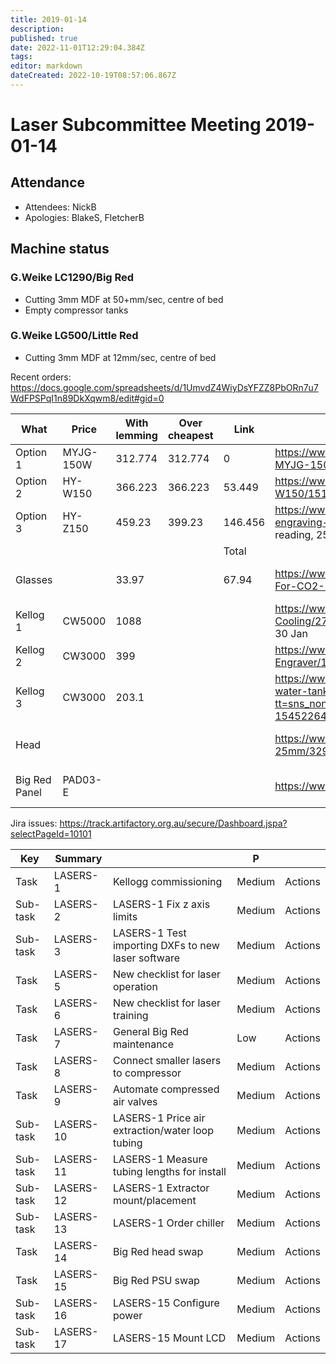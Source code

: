 ```yaml
---
title: 2019-01-14
description: 
published: true
date: 2022-11-01T12:29:04.384Z
tags: 
editor: markdown
dateCreated: 2022-10-19T08:57:06.867Z
---
```


# Laser Subcommittee Meeting 2019-01-14

## Attendance

* Attendees: NickB
* Apologies: BlakeS, FletcherB

## Machine status

### G.Weike LC1290/Big Red

* Cutting 3mm MDF at 50+mm/sec, centre of bed
* Empty compressor tanks

### G.Weike LG500/Little Red

* Cutting 3mm MDF at 12mm/sec, centre of bed

Recent orders: <https://docs.google.com/spreadsheets/d/1UmvdZ4WiyDsYFZZ8PbORn7u7WdFPSPqI1n89DkXqwm8/edit#gid=0>

| What          | Price     | With lemming | Over cheapest | Link    | Notes                                                                                                                                                                                                                                                                                                                                                                          | Status    | Paid        | Address               | ETA                   |
|---------------|-----------|--------------|---------------|---------|--------------------------------------------------------------------------------------------------------------------------------------------------------------------------------------------------------------------------------------------------------------------------------------------------------------------------------------------------------------------------------|-----------|-------------|-----------------------|-----------------------|
| Option 1      | MYJG-150W | 312.774      | 312.774       | 0       | <https://www.aliexpress.com/store/product/150W-CO2-Laser-Power-Supply-for-CO2-Laser-Engraving-Cutting-Machine-MYJG-150-LED/1513187_32722362131.html%7CSame> model number as existing (but may not be the exact same unit)                                                                                                                                                      |           |             |                       |                       |
| Option 2      | HY-W150   | 366.223      | 366.223       | 53.449  | <https://www.aliexpress.com/store/product/Co2-Laser-Power-Supply-180W-HY-W150/1513187_32582736376.html%7CSupports> 250V directly                                                                                                                                                                                                                                               |           |             |                       |                       |
| Option 3      | HY-Z150   | 459.23       | 399.23        | 146.456 | <https://www.aliexpress.com/store/product/EFR-Laser-Power-Box-150W-Laser-Power-Supply-use-for-co2-laser-tube-for-engraving-cutting/1513187_32606538041.html?spm=2114.12010612.8148356.1.248b44e98Yjru6%7CSupports> direct current reading, 250V                                                                                                                                | Purchased | AU\$ 459.23 | Fletcher's house      | 10 Jan to 16 Jan      |
|               |           |              |               | Total   |                                                                                                                                                                                                                                                                                                                                                                                |           |             |                       |                       |
| Glasses       |           | 33.97        |               | 67.94   | <https://www.aliexpress.com/store/product/Cloudray-10600nm-Laser-Safety-Goggles-Style-A-Shield-Protection-OD4-CE-For-CO2-Laser-Cutting-Engraving/1513187_32825275730.html%7CThe> cool style, two sets                                                                                                                                                                          | Purchased | AUD 78.22   | Blake's parcel locker | 11 Jan to 18 Jan      |
| Kellog 1      | CW5000    | 1088         |               |         | <https://www.ebay.com.au/itm/CW-5000AG-Industrial-Water-Chiller-for-Single-80W-100W-CO2-Laser-Tube-Cooling/273406553061?epid=1473803928&hash=item3fa84cebe5:g:srYAAOSwkCZbcoku:rk:2:pf:0%7CFri>. 28 Dec. and Wed. 30 Jan                                                                                                                                                       |           |             |                       |                       |
| Kellog 2      | CW3000    | 399          |               |         | <https://www.ebay.com.au/itm/CW-3000-Industrial-Water-Chiller-for-CO2-Glass-Laser-tube-Laser-Cutter-Engraver/132743844531?hash=item1ee82652b3:g:i0wAAOSwi8tbcoqN:rk:14:pf:0%7CMon>. 14 Jan. and Tue. 19 Feb                                                                                                                                                                    |           |             |                       |                       |
| Kellog 3      | CW3000    | 203.1        |               |         | <https://www.aliexpress.com/item/Laser-engraving-machine-chiller-CW3000-chiller-engraving-machine-spindle-cooling-water-tank-pump-laser-cutting-machine/32948376792.html?tt=sns_none&aff_platform=default&cpt=1545226479760&sk=chVQpdCV&aff_trace_key=8eed5afb334b4b6fadaaa10141b5e630-1545226479760-00806-chVQpdCV&terminal_id=b87a5724df15477cb48517f2ec8efd8a%7C23-45> days | Purchased | AU \$227.91 | Blake's parcel locker | 23 Jan to 14 Feb      |
| Head          |           |              |               |         | <https://www.aliexpress.com/item/E-Series-CO2-Laser-Head-Focusing-Lens-D20mm-FL50-8-63-5-101-6-Mirror-25mm/32948855114.html?spm=a2g0s.9042311.0.0.58584c4drfRqJJ>                                                                                                                                                                                                              |           | Shipped     | AU\$ 70.44            | Blake's parcel locker |
| Big Red Panel | PAD03-E   |              |               |         | <https://www.ebay.com/itm/291953450952%7CThe> buttons and screen. Donation                                                                                                                                                                                                                                                                                                     | Shipped   | USD \$67.10 | Blake's parcel locker | 1 Jan to 29 Jan       |

Jira issues: <https://track.artifactory.org.au/secure/Dashboard.jspa?selectPageId=10101>

| Key      | Summary   |                                                    | P      |         |
|----------|-----------|----------------------------------------------------|--------|---------|
| Task     | LASERS-1  | Kellogg commissioning                              | Medium | Actions |
| Sub-task | LASERS-2  | LASERS-1 Fix z axis limits                         | Medium | Actions |
| Sub-task | LASERS-3  | LASERS-1 Test importing DXFs to new laser software | Medium | Actions |
| Task     | LASERS-5  | New checklist for laser operation                  | Medium | Actions |
| Task     | LASERS-6  | New checklist for laser training                   | Medium | Actions |
| Task     | LASERS-7  | General Big Red maintenance                        | Low    | Actions |
| Task     | LASERS-8  | Connect smaller lasers to compressor               | Medium | Actions |
| Task     | LASERS-9  | Automate compressed air valves                     | Medium | Actions |
| Sub-task | LASERS-10 | LASERS-1 Price air extraction/water loop tubing    | Medium | Actions |
| Sub-task | LASERS-11 | LASERS-1 Measure tubing lengths for install        | Medium | Actions |
| Sub-task | LASERS-12 | LASERS-1 Extractor mount/placement                 | Medium | Actions |
| Sub-task | LASERS-13 | LASERS-1 Order chiller                             | Medium | Actions |
| Task     | LASERS-14 | Big Red head swap                                  | Medium | Actions |
| Task     | LASERS-15 | Big Red PSU swap                                   | Medium | Actions |
| Sub-task | LASERS-16 | LASERS-15 Configure power                          | Medium | Actions |
| Sub-task | LASERS-17 | LASERS-15 Mount LCD                                | Medium | Actions |
